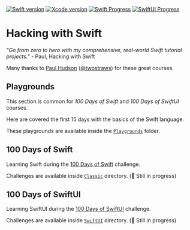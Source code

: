 [![Swift version][swift_badge]][swift_release_notes]
[![Xcode version][xcode_badge]][xcode_website]
[![Swift Progress][swift_progress]][swift_current_day]
[![SwiftUI Progress][swiftui_progress]][swiftui_current_day]

# Hacking with Swift

_"Go from zero to hero with my comprehensive, real-world Swift tutorial projects."_ - Paul, Hacking with Swift

Many thanks to [Paul Hudson](https://twitter.com/twostraws) ([@twostraws](https://github.com/twostraws)) for these great courses.

## Playgrounds

This section is common for _100 Days of Swift_ and _100 Days of SwiftUI_ courses.

Here are covered the first 15 days with the basics of the Swift language.

These playgrounds are available inside the [`Playgrounds`](Playgrounds) folder.

## 100 Days of Swift

Learning Swift during the [100 Days of Swift](https://www.hackingwithswift.com/100) challenge.

Challenges are available inside [`Classic`](Classic) directory. (🚧 Still in progress)

## 100 Days of SwiftUI

Learning SwiftUI during the [100 Days of SwiftUI](https://www.hackingwithswift.com/100/swiftui) challenge.

Challenges are available inside [`SwiftUI`](SwiftUI) directory. (🚧 Still in progress)

[swift_release_notes]: https://swift.org/blog/swift-5-2-released/
[swift_badge]: https://img.shields.io/badge/Swift-5.2-FA7343?logo=swift

[xcode_website]: https://developer.apple.com/xcode/
[xcode_badge]: https://img.shields.io/badge/Xcode-12.0-1575F9?style=flat&logo=Xcode

[swift_current_day]: https://www.hackingwithswift.com/100/64
[swift_progress]: https://img.shields.io/badge/100%20Days%20of%20Swift-64-D64D42

[swiftui_current_day]: https://www.hackingwithswift.com/100/swiftui/19
[swiftui_progress]: https://img.shields.io/badge/100%20Days%20of%20SwiftUI-19-3463DA
